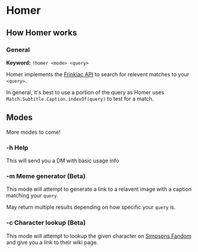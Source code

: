 # Homer  

## How Homer works

### General

**Keyword:** ```!homer <mode> <query>```

Homer implements the [Frinkiac API](https://www.npmjs.com/package/frinkiac) to search for relevent matches to your ```<query>```.  

In general, it's best to use a portion of the query as Homer uses ```Match.Subtitle.Caption.indexOf(query)``` to test for a match.

## Modes

More modes to come!

### -h Help

This will send you a DM with basic usage info

### -m Meme generator (Beta)

This mode will attempt to generate a link to a relavent image with a caption matching your ```query```.  

May return multiple results depending on how specific your ```query``` is.  

### -c Character lookup (Beta)

This mode will attempt to lookup the given character on [Simpsons Fandom](https://www.simpsons.fandom.com/wiki) and give you a link to their wiki page.
